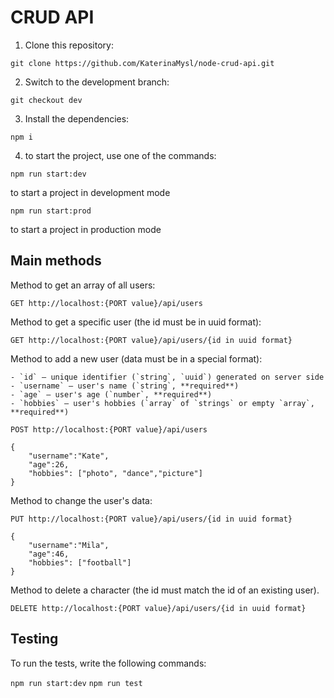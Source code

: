 # CRUD API
1. Clone this repository:

`git clone https://github.com/KaterinaMysl/node-crud-api.git`

2. Switch to the development branch:

`git checkout dev`

3. Install the dependencies:

`npm i`

4. to start the project, use one of the commands:
   
`npm run start:dev`

to start a project in development mode

`npm run start:prod`

to start a project in production mode
## Main methods
Method to get an array of all users:

`GET http://localhost:{PORT value}/api/users`

Method to get a specific user (the id must be in uuid format):

`GET http://localhost:{PORT value}/api/users/{id in uuid format}`

Method to add a new user (data must be in a special format):

    - `id` — unique identifier (`string`, `uuid`) generated on server side
    - `username` — user's name (`string`, **required**)
    - `age` — user's age (`number`, **required**)
    - `hobbies` — user's hobbies (`array` of `strings` or empty `array`, **required**)
    

`POST http://localhost:{PORT value}/api/users`

```
{
    "username":"Kate",
    "age":26,
    "hobbies": ["photo", "dance","picture"]
}
```

Method to change the user's data:

`PUT http://localhost:{PORT value}/api/users/{id in uuid format}`
```
{
    "username":"Mila",
    "age":46,
    "hobbies": ["football"]
}
```
Method to delete a character (the id must match the id of an existing user).

`DELETE http://localhost:{PORT value}/api/users/{id in uuid format}`

## Testing

To run the tests, write the following commands:

`npm run start:dev`
`npm run test`
